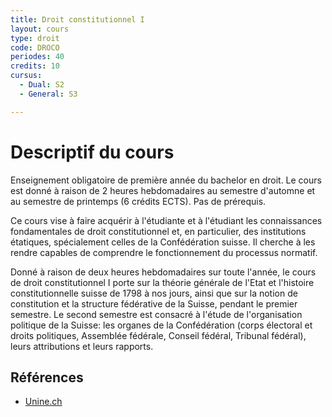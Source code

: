 ```yaml
---
title: Droit constitutionnel I
layout: cours
type: droit
code: DROCO
periodes: 40
credits: 10
cursus:
  - Dual: S2
  - General: S3

---
```


# Descriptif du cours

Enseignement obligatoire de première année du bachelor en droit. Le cours est donné à raison de 2 heures hebdomadaires au semestre d'automne et au semestre de printemps (6 crédits ECTS). Pas de prérequis. 

Ce cours vise à faire acquérir à l'étudiante et à l'étudiant les connaissances fondamentales de droit constitutionnel et, en particulier, des institutions étatiques, spécialement celles de la Confédération suisse. Il cherche à les rendre capables de comprendre le fonctionnement du processus normatif. 

Donné à raison de deux heures hebdomadaires sur toute l'année, le cours de droit constitutionnel I porte sur la théorie générale de l'Etat et l'histoire constitutionnelle suisse de 1798 à nos jours, ainsi que sur la notion de constitution et la structure fédérative de la Suisse, pendant le premier semestre. Le second semestre est consacré à l'étude de l'organisation politique de la Suisse: les organes de la Confédération (corps électoral et droits politiques, Assemblée fédérale, Conseil fédéral, Tribunal fédéral), leurs attributions et leurs rapports.

## Références

- [Unine.ch](https://www.unine.ch/pascal.mahon/home/enseignements/droit-constitutionnel-i--etat-et.html)